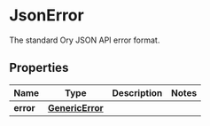 

# JsonError

The standard Ory JSON API error format.

## Properties

| Name | Type | Description | Notes |
|------------ | ------------- | ------------- | -------------|
|**error** | [**GenericError**](GenericError.md) |  |  |



